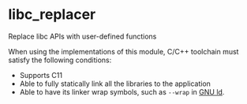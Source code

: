 # libc_replacer

Replace libc APIs with user-defined functions

When using the implementations of this module, C/C++ toolchain must satisfy the following conditions:

- Supports C11
- Able to fully statically link all the libraries to the application
- Able to have its linker wrap symbols, such as `--wrap` in [GNU ld][gnu-ld].

<!-- below are reference links -->

[gnu-ld]: https://linux.die.net/man/1/ld
